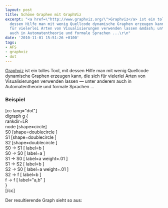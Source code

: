 ```yaml
---
layout: post
title: Schöne Graphen mit GraphViz
excerpt: "<a href=\"http://www.graphviz.org/\">Graphviz</a> ist ein tolles Tool, mit
  dessen Hilfe man mit wenig Quellcode dynamische Graphen erzeugen kann, die sich
  für vielerlei Arten von Visualisierungen verwenden lassen &mdash; unter anderem
  auch in Automatentheorie und formale Sprachen ...\r\n"
date: '2010-11-01 15:51:26 +0100'
tags:
- AFS
- graphviz
- dot
---
```

<p><a href="http://www.graphviz.org/">Graphviz</a> ist ein tolles Tool, mit dessen Hilfe man mit wenig Quellcode dynamische Graphen erzeugen kann, die sich für vielerlei Arten von Visualisierungen verwenden lassen &mdash; unter anderem auch in Automatentheorie und formale Sprachen ...<br />
<a id="more"></a><a id="more-358"></a></p>
<h3 class="textimage">Beispiel</h3>
<p>[cc lang="dot"]<br />
digraph g {<br />
rankdir=LR<br />
node [shape=circle]<br />
S0 [shape=doublecircle ]<br />
S1 [shape=doublecircle ]<br />
S2 [shape=doublecircle ]<br />
S0 -> S1 [ label=b ]<br />
S0 -> S0 [ label=a ]<br />
S1 -> S0 [ label=a weight=.01 ]<br />
S1 -> S2 [ label=b ]<br />
S2 -> S0 [ label=a weight=.01 ]<br />
S2 -> f [ label=b ]<br />
f -> f [ label="a,b" ]<br />
}<br />
[/cc]</p>
<p>Der resultierende Graph sieht so aus:</p>
<p><img src="http://farm2.static.flickr.com/1107/5136020436_4c1ba8097c.jpg" alt="" /></p>
